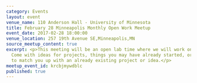 ```yaml
---
category: Events
layout: event
venue_name: 110 Anderson Hall - University of Minnesota
title: February 28 Minneapolis Monthly Open Work Meetup
event_date: 2017-02-28 18:00:00
venue_location: 257 19th Avenue SE,Minneapolis,MN
source_meetup_content: true
excerpt: <p>This meeting will be an open lab time where we will work on projects.
  Come with ideas for projects, things you may have already started, or we'll try
  to match you up with an already existing project or idea.</p>
meetup_event_id: krcbjmywdblc
published: true
---
```


